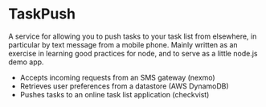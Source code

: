 TaskPush
========

A service for allowing you to push tasks to your task list from elsewhere, in particular by text message from a mobile
phone. Mainly written as an exercise in learning good practices for node, and to serve as a little node.js demo app.

* Accepts incoming requests from an SMS gateway (nexmo)
* Retrieves user preferences from a datastore (AWS DynamoDB)
* Pushes tasks to an online task list application (checkvist)